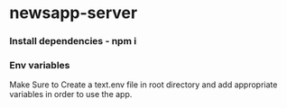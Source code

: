 # newsapp-server

### Install dependencies - npm i

### Env variables
Make Sure to Create a text.env file in root directory and add appropriate variables in order to use the app.

